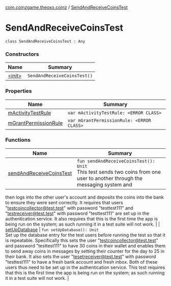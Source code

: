 [com.coinzgame.theoxo.coinz](../index.md) / [SendAndReceiveCoinsTest](.)

# SendAndReceiveCoinsTest

`class SendAndReceiveCoinsTest : Any`

### Constructors

| Name | Summary |
|---|---|
| [&lt;init&gt;](-init-.md) | `SendAndReceiveCoinsTest()` |

### Properties

| Name | Summary |
|---|---|
| [mActivityTestRule](m-activity-test-rule.md) | `var mActivityTestRule: <ERROR CLASS>` |
| [mGrantPermissionRule](m-grant-permission-rule.md) | `var mGrantPermissionRule: <ERROR CLASS>` |

### Functions

| Name | Summary |
|---|---|
| [sendAndReceiveCoinsTest](send-and-receive-coins-test.md) | `fun sendAndReceiveCoinsTest(): Unit`<br>This test sends two coins from one user to another through the messaging system and
then logs into the other user's account and deposits the coins into the bank to
ensure they were sent correctly.
It requires that users "testcoincollector@test.test" with password "testtest111"
and "testreceiver@test.test" with password "testtest111" are set up in the authentication
service. It also requires that this is the first time the app is being run on the system;
as such running it in a test suite will not work. |
| [setUpDatabase](set-up-database.md) | `fun setUpDatabase(): Unit`<br>Set up the database entry for the test users before running the test so that it is repeatable.
Specifically this sets the user "testcoincollector@test.test" and password "testtest111"
to have 30 coins in their wallet and enables them to send away coins in messages by
setting their counter for the day to 25 in their bank. It also sets the user
"tesetreceiver@test.test" with password "testtest111" to have a fresh bank account
and fresh inbox.
Both of these users thus need to be set up in the authentication service.
This test requires that this is the first time the app is being run on the system;
as such running it in a test suite will not work. |
